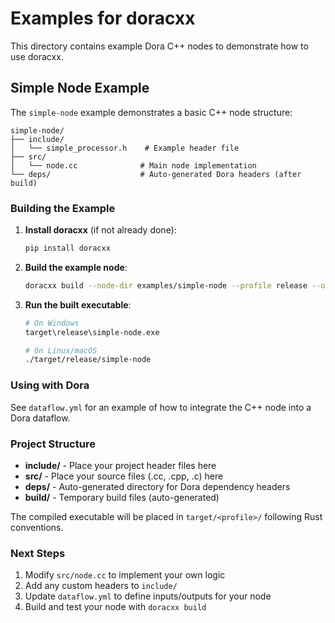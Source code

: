 # Examples for doracxx

This directory contains example Dora C++ nodes to demonstrate how to use doracxx.

## Simple Node Example

The `simple-node` example demonstrates a basic C++ node structure:

```
simple-node/
├── include/
│   └── simple_processor.h    # Example header file
├── src/
│   └── node.cc              # Main node implementation
└── deps/                    # Auto-generated Dora headers (after build)
```

### Building the Example

1. **Install doracxx** (if not already done):
   ```bash
   pip install doracxx
   ```

2. **Build the example node**:
   ```bash
   doracxx build --node-dir examples/simple-node --profile release --out simple-node
   ```

3. **Run the built executable**:
   ```bash
   # On Windows
   target\release\simple-node.exe
   
   # On Linux/macOS
   ./target/release/simple-node
   ```

### Using with Dora

See `dataflow.yml` for an example of how to integrate the C++ node into a Dora dataflow.

### Project Structure

- **include/** - Place your project header files here
- **src/** - Place your source files (.cc, .cpp, .c) here
- **deps/** - Auto-generated directory for Dora dependency headers
- **build/** - Temporary build files (auto-generated)

The compiled executable will be placed in `target/<profile>/` following Rust conventions.

### Next Steps

1. Modify `src/node.cc` to implement your own logic
2. Add any custom headers to `include/`
3. Update `dataflow.yml` to define inputs/outputs for your node
4. Build and test your node with `doracxx build`
